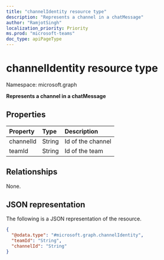 ```yaml
---
title: "channelIdentity resource type"
description: "Represents a channel in a chatMessage"
author: "RamjotSingh"
localization_priority: Priority
ms.prod: "microsoft-teams"
doc_type: apiPageType
---
```


# channelIdentity resource type

Namespace: microsoft.graph

**Represents a channel in a chatMessage**

## Properties
|Property|Type|Description|
|:---|:---|:---|
|channelId|String|Id of the channel|
|teamId|String|Id of the team|

## Relationships
None.

## JSON representation
The following is a JSON representation of the resource.
<!-- {
  "blockType": "resource",
  "@odata.type": "microsoft.graph.channelIdentity"
}
-->
``` json
{
  "@odata.type": "#microsoft.graph.channelIdentity",
  "teamId": "String",
  "channelId": "String"
}
```

